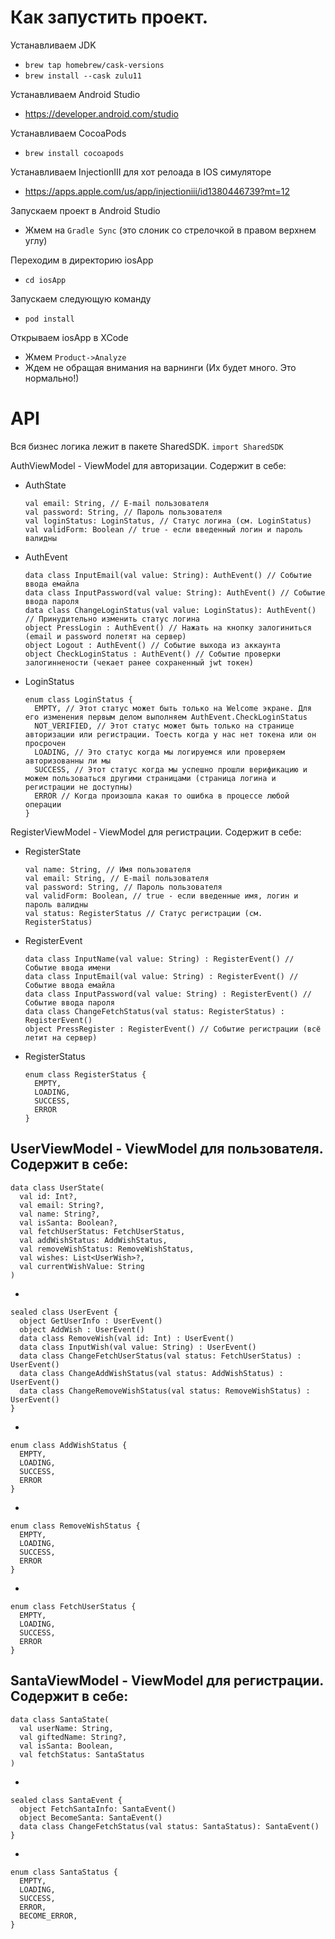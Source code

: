# Как запустить проект.

Устанавливаем JDK
  - ``` brew tap homebrew/cask-versions ```
  - ``` brew install --cask zulu11 ```

Устанавливаем Android Studio
  - https://developer.android.com/studio
  
Устанавливаем CocoaPods
  - ``` brew install cocoapods ```
  
Устанавливаем InjectionIII для хот релоада в IOS симуляторе
  - https://apps.apple.com/us/app/injectioniii/id1380446739?mt=12
  
Запускаем проект в Android Studio 
  - Жмем на ```Gradle Sync``` (это слоник со стрелочкой в правом верхнем углу)

Переходим в директорию iosApp
  - ``` cd iosApp ```

Запускаем следующую команду
  - ``` pod install ```

Открываем iosApp в XCode
  - Жмем ``` Product->Analyze ```
  - Ждем не обращая внимания на варнинги (Их будет много. Это нормально!)
  
# API
Вся бизнес логика лежит в пакете SharedSDK. ``` import SharedSDK ```

AuthViewModel - ViewModel для авторизации. Содержит в себе:
  - AuthState
    ```
    val email: String, // E-mail пользователя
    val password: String, // Пароль пользователя
    val loginStatus: LoginStatus, // Статус логина (см. LoginStatus)
    val validForm: Boolean // true - если введенный логин и пароль валидны
    ```
  - AuthEvent
    ```
    data class InputEmail(val value: String): AuthEvent() // Событие ввода емайла
    data class InputPassword(val value: String): AuthEvent() // Событие ввода пароля
    data class ChangeLoginStatus(val value: LoginStatus): AuthEvent() // Принудительно изменить статус логина
    object PressLogin : AuthEvent() // Нажать на кнопку залогиниться (email и password полетят на сервер)
    object Logout : AuthEvent() // Событие выхода из аккаунта
    object CheckLoginStatus : AuthEvent() // Событие проверки залогиннености (чекает ранее сохраненный jwt токен)
    ```
  - LoginStatus
    ```
    enum class LoginStatus {
      EMPTY, // Этот статус может быть только на Welcome экране. Для его изменения первым делом выполняем AuthEvent.CheckLoginStatus 
      NOT_VERIFIED, // Этот статус может быть только на странице авторизации или регистрации. Тоесть когда у нас нет токена или он просрочен
      LOADING, // Это статус когда мы логируемся или проверяем авторизованны ли мы
      SUCCESS, // Этот статус когда мы успешно прошли верификацию и можем пользоваться другими страницами (страница логина и регистрации не доступны)
      ERROR // Когда произошла какая то ошибка в процессе любой операции
    }
    ```
  
  RegisterViewModel - ViewModel для регистрации. Содержит в себе:
  - RegisterState
    ```
    val name: String, // Имя пользователя
    val email: String, // E-mail пользователя
    val password: String, // Пароль пользователя
    val validForm: Boolean, // true - если введенные имя, логин и пароль валидны
    val status: RegisterStatus // Статус регистрации (см. RegisterStatus)
    ```
  - RegisterEvent
    ```
    data class InputName(val value: String) : RegisterEvent() // Событие ввода имени
    data class InputEmail(val value: String) : RegisterEvent() // Событие ввода емайла
    data class InputPassword(val value: String) : RegisterEvent() // Событие ввода пароля
    data class ChangeFetchStatus(val status: RegisterStatus) : RegisterEvent()
    object PressRegister : RegisterEvent() // Событие регистрации (всё летит на сервер)
    ```
  - RegisterStatus
    ```
    enum class RegisterStatus {
      EMPTY,
      LOADING,
      SUCCESS,
      ERROR
    }
    ```
UserViewModel - ViewModel для пользователя. Содержит в себе:
  - 
  ```
  data class UserState(
    val id: Int?,
    val email: String?,
    val name: String?,
    val isSanta: Boolean?,
    val fetchUserStatus: FetchUserStatus,
    val addWishStatus: AddWishStatus,
    val removeWishStatus: RemoveWishStatus,
    val wishes: List<UserWish>?,
    val currentWishValue: String
  )
  ```
  
  -
  ```
  sealed class UserEvent {
    object GetUserInfo : UserEvent()
    object AddWish : UserEvent()
    data class RemoveWish(val id: Int) : UserEvent()
    data class InputWish(val value: String) : UserEvent()
    data class ChangeFetchUserStatus(val status: FetchUserStatus) : UserEvent()
    data class ChangeAddWishStatus(val status: AddWishStatus) : UserEvent()
    data class ChangeRemoveWishStatus(val status: RemoveWishStatus) : UserEvent()
  }
  ```
  -
  ```
  enum class AddWishStatus {
    EMPTY,
    LOADING,
    SUCCESS,
    ERROR
  }
  ```
  -
  ```
  enum class RemoveWishStatus {
    EMPTY,
    LOADING,
    SUCCESS,
    ERROR
  }
  ```
  -
  ```
  enum class FetchUserStatus {
    EMPTY,
    LOADING,
    SUCCESS,
    ERROR
  }
  ```
  
  SantaViewModel - ViewModel для регистрации. Содержит в себе:
  -
  ```
  data class SantaState(
    val userName: String,
    val giftedName: String?,
    val isSanta: Boolean,
    val fetchStatus: SantaStatus
  )
  ```
  -
  ```
  sealed class SantaEvent {
    object FetchSantaInfo: SantaEvent()
    object BecomeSanta: SantaEvent()
    data class ChangeFetchStatus(val status: SantaStatus): SantaEvent()
  }
  ```
  -
  ```
  enum class SantaStatus {
    EMPTY,
    LOADING,
    SUCCESS,
    ERROR,
    BECOME_ERROR,
  }
  ```
 
